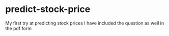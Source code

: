 # predict-stock-price
My first try at predicting stock prices
I have included the question as well in the pdf form
